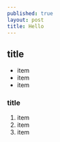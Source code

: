 ```yaml
---
published: true
layout: post
title: Hello
---
```


## title

- item
- item
- item

### title

1. item
2. item
3. item



